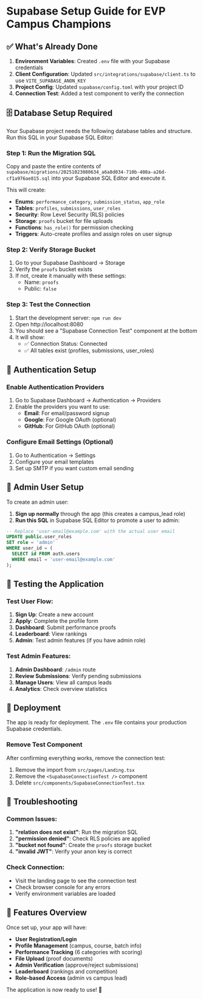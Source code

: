 # Supabase Setup Guide for EVP Campus Champions

## ✅ What's Already Done

1. **Environment Variables**: Created `.env` file with your Supabase credentials
2. **Client Configuration**: Updated `src/integrations/supabase/client.ts` to use `VITE_SUPABASE_ANON_KEY`
3. **Project Config**: Updated `supabase/config.toml` with your project ID
4. **Connection Test**: Added a test component to verify the connection

## 🗄️ Database Setup Required

Your Supabase project needs the following database tables and structure. Run this SQL in your Supabase SQL Editor:

### Step 1: Run the Migration SQL

Copy and paste the entire contents of `supabase/migrations/20251023080634_a6a8d034-710b-408a-a26d-cf1a976ae815.sql` into your Supabase SQL Editor and execute it.

This will create:
- **Enums**: `performance_category`, `submission_status`, `app_role`
- **Tables**: `profiles`, `submissions`, `user_roles`
- **Security**: Row Level Security (RLS) policies
- **Storage**: `proofs` bucket for file uploads
- **Functions**: `has_role()` for permission checking
- **Triggers**: Auto-create profiles and assign roles on user signup

### Step 2: Verify Storage Bucket

1. Go to your Supabase Dashboard → Storage
2. Verify the `proofs` bucket exists
3. If not, create it manually with these settings:
   - Name: `proofs`
   - Public: `false`

### Step 3: Test the Connection

1. Start the development server: `npm run dev`
2. Open http://localhost:8080
3. You should see a "Supabase Connection Test" component at the bottom
4. It will show:
   - ✅ Connection Status: Connected
   - ✅ All tables exist (profiles, submissions, user_roles)

## 🔐 Authentication Setup

### Enable Authentication Providers

1. Go to Supabase Dashboard → Authentication → Providers
2. Enable the providers you want to use:
   - **Email**: For email/password signup
   - **Google**: For Google OAuth (optional)
   - **GitHub**: For GitHub OAuth (optional)

### Configure Email Settings (Optional)

1. Go to Authentication → Settings
2. Configure your email templates
3. Set up SMTP if you want custom email sending

## 👤 Admin User Setup

To create an admin user:

1. **Sign up normally** through the app (this creates a campus_lead role)
2. **Run this SQL** in Supabase SQL Editor to promote a user to admin:

```sql
-- Replace 'user-email@example.com' with the actual user email
UPDATE public.user_roles 
SET role = 'admin' 
WHERE user_id = (
  SELECT id FROM auth.users 
  WHERE email = 'user-email@example.com'
);
```

## 🧪 Testing the Application

### Test User Flow:
1. **Sign Up**: Create a new account
2. **Apply**: Complete the profile form
3. **Dashboard**: Submit performance proofs
4. **Leaderboard**: View rankings
5. **Admin**: Test admin features (if you have admin role)

### Test Admin Features:
1. **Admin Dashboard**: `/admin` route
2. **Review Submissions**: Verify pending submissions
3. **Manage Users**: View all campus leads
4. **Analytics**: Check overview statistics

## 🚀 Deployment

The app is ready for deployment. The `.env` file contains your production Supabase credentials.

### Remove Test Component

After confirming everything works, remove the connection test:

1. Remove the import from `src/pages/Landing.tsx`
2. Remove the `<SupabaseConnectionTest />` component
3. Delete `src/components/SupabaseConnectionTest.tsx`

## 🔧 Troubleshooting

### Common Issues:

1. **"relation does not exist"**: Run the migration SQL
2. **"permission denied"**: Check RLS policies are applied
3. **"bucket not found"**: Create the `proofs` storage bucket
4. **"invalid JWT"**: Verify your anon key is correct

### Check Connection:
- Visit the landing page to see the connection test
- Check browser console for any errors
- Verify environment variables are loaded

## 📱 Features Overview

Once set up, your app will have:

- **User Registration/Login**
- **Profile Management** (campus, course, batch info)
- **Performance Tracking** (6 categories with scoring)
- **File Upload** (proof documents)
- **Admin Verification** (approve/reject submissions)
- **Leaderboard** (rankings and competition)
- **Role-based Access** (admin vs campus lead)

The application is now ready to use! 🎉
